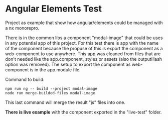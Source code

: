 # Angular Elements Test

Project as example that show how angular/elements could be managed with a nx monorepro.

There is in the common libs a component "modal-image" that could be uses in any potential app of this project. For this test there is app with the name of the component because the propuse of this is export the component as a web-component to use anywhere. This app was cleaned from files that are don't needed like the app.component, styles or assets (also the outputHash option was removed). The setup to export the component as web-component is in the app.module file.

Command to build:

```shell
npm run ng -- build --project modal-image
node run merge-builded-files modal-image
```

This last command will merge the result "js" files into one.

**There is live example** with the component exported in the "live-test" folder.
